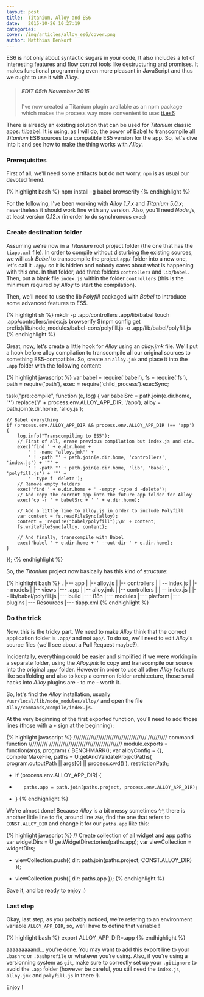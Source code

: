 ```yaml
---
layout: post
title:  Titanium, Alloy and ES6
date:   2015-10-26 10:27:19
categories:
cover: /img/articles/alloy_es6/cover.png
author: Matthias Benkort
---
```


ES6 is not only about syntactic sugars in your code, It also includes a lot of interesting
features and flow control tools like destructuring and promises. It makes functional
programming even more pleasant in JavaScript and thus we ought to use it with *Alloy*.

<!--more-->

> ##### EDIT 05th November 2015
> I've now created a Titanium plugin available as an npm package which makes the process way
> more convenient to use: [ti.es6](https://www.npmjs.com/package/ti.es6)   



There is already an existing solution that can be used for *Titanium* classic apps:
[ti.babel](https://github.com/dawsontoth/ti.babel). It is using, as I will do, the power of
[Babel](https://babeljs.io/) to transcompile all *Titanium* ES6 sources to a compatible ES5
version for the app. So, let's dive into it and see how to make the thing works with *Alloy*.

### Prerequisites

First of all, we'll need some artifacts but do not worry, `npm` is as usual our devoted friend.

{% highlight bash %}
npm install -g babel browserify 
{% endhighlight %}

For the following, I've been working with *Alloy 1.7.x* and *Titanium 5.0.x*; nevertheless it
should work fine with any version. Also, you'll need *Node.js*, at least version 0.12.x (in
order to do synchronous `exec`) 

### Create destination folder

Assuming we're now in a *Titanium* root project folder (the one that has the `tiapp.xml` file).
In order to compile without disturbing the existing sources, we will ask *Babel* to transcompile
the project `app/` folder into a new one, let's call it `.app/` so it is hidden and nobody
cares about what is happening with this one. In that folder, add three folders `controllers`
and `lib/babel`. Then, put a blank file `index.js` within the folder `controllers` (this is the
minimum required by *Alloy* to start the compilation). 

Then, we'll need to use the lib *Polyfill* packaged with *Babel* to introduce some advanced
features to ES5. 

{% highlight sh %}
mkdir -p .app/controllers .app/lib/babel
touch .app/controllers/index.js
browserify $(npm config get prefix)/lib/node_modules/babel-core/polyfill.js -o
.app/lib/babel/polyfill.js
{% endhighlight %}

Great, now, let's create a little hook for *Alloy* using an *alloy.jmk* file. We'll put a hook
before alloy compilation to transcompile all our original sources to something ES5-compatible.
So, create an `alloy.jmk` and place it into the `.app` folder with the following content:

{% highlight javascript %}
var babel = require('babel'),
    fs = require('fs'),
    path = require('path'),
    exec = require('child_process').execSync;

task("pre:compile", function (e, log) {
    var babelSrc = path.join(e.dir.home, '*').replace('/' + process.env.ALLOY_APP_DIR, '/app'),
        alloy = path.join(e.dir.home, 'alloy.js');

    // Babel everything
    if (process.env.ALLOY_APP_DIR && process.env.ALLOY_APP_DIR !== 'app') {
        log.info("Transcompiling to ES5");
        // First of all, erase previous compilation but index.js and cie.
        exec('find ' + e.dir.home +
            ' ! -name "alloy.jmk"' +
            ' ! -path "' + path.join(e.dir.home, 'controllers', 'index.js') + '"' +
            ' ! -path "' + path.join(e.dir.home, 'lib', 'babel', 'polyfill.js') + '"' +
            ' -type f -delete');
        // Remove empty folders
        exec('find ' + e.dir.home + ' -empty -type d -delete');
        // And copy the current app into the future app folder for Alloy
        exec('cp -r ' + babelSrc + ' ' + e.dir.home);

        // Add a little line to alloy.js in order to include Polyfill
        var content = fs.readFileSync(alloy);
        content = 'require("babel/polyfill");\n' + content;
        fs.writeFileSync(alloy, content);

        // And finally, transcompile with Babel
        exec('babel ' + e.dir.home + ' --out-dir ' + e.dir.home);
    }
});
{% endhighlight %}

So, the *Titanium* project now basically has this kind of structure:

{% highlight bash %}
.
|--- app
|     |-- alloy.js
|     |-- controllers
|          | -- index.js
|     |-- models
|     |-- views 
|--- .app
|     |-- alloy.jmk
|     |-- controllers
|          | -- index.js
|     |-- lib/babel/polyfill.js
|--- build
|--- i18n
|--- modules
|--- platform
|--- plugins
|--- Resources
|--- tiapp.xml
{% endhighlight %}

### Do the trick

Now, this is the tricky part. We need to make *Alloy* think that the correct application folder
is `.app/` and not `app/`. To do so, we'll need to edit *Alloy*'s source files (we'll see about
a Pull Request maybe?).

Incidentally, everything could be easier and simplified if we were working in a separate
folder, using the *Alloy.jmk* to copy and transcompile our source into the original `app/`
folder. However in order to use all other *Alloy* features like scaffolding and also to keep a
common folder architecture, those small hacks into *Alloy* plugins are - to me - worth it.

So, let's find the *Alloy* installation, usually `/usr/local/lib/node_modules/alloy/` and open
the file `Alloy/commands/compile/index.js`.

At the very beginning of the first exported function, you'll need to add those lines (those
with a `+` sign at the beginning):

{% highlight javascript %}
//////////////////////////////////////
////////// command function //////////
//////////////////////////////////////
module.exports = function(args, program) {
	BENCHMARK();
	var alloyConfig = {},
		compilerMakeFile,
		paths = U.getAndValidateProjectPaths(
			program.outputPath || args[0] || process.cwd()
		),
		restrictionPath;

+    if (process.env.ALLOY_APP_DIR) {
+        paths.app = path.join(paths.project, process.env.ALLOY_APP_DIR);
+    }
{% endhighlight %}

We're almost done! Because *Alloy* is a bit messy sometimes ^.^, there is another little
line to fix, around line `250`, find the one that refers to `CONST.ALLOY_DIR` and change it
for our `paths.app` like this: 

{% highlight javascript %}
    // Create collection of all widget and app paths
    var widgetDirs = U.getWidgetDirectories(paths.app);
    var viewCollection = widgetDirs;
-   viewCollection.push({ dir: path.join(paths.project, CONST.ALLOY_DIR) });
+   viewCollection.push({ dir: paths.app });
{% endhighlight %}

Save it, and be ready to enjoy :)

### Last step

Okay, last step, as you probably noticed, we're refering to an environment variable
`ALLOY_APP_DIR`, so, we'll have to define that variable !


{% highlight bash %}
export ALLOY_APP_DIR=.app
{% endhighlight %}

aaaaaaaaand... you're done. You may want to add this export line to your `.bashrc` or
`.bashprofile` or whatever you're using. Also, if you're using a versionning system as `git`,
make sure to correctly set up your `.gitignore` to avoid the `.app` folder (however be careful,
you still need the `index.js`, `alloy.jmk` and `polyfill.js` in there !).

Enjoy !
